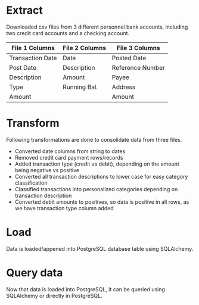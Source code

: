 # Extract
Downloaded csv files from 3 different personnel bank accounts, including two credit card accounts and a checking account.

| File 1 Columns    | File 2 Columns  | File 3 Columns    |
| -------------     | -------------   | -------------     |
| Transaction Date  | Date            | Posted Date       |
| Post Date         | Description     | Reference Number  |
| Description       | Amount          | Payee             |
| Type              | Running Bal.    | Address           |
| Amount            |                 | Amount            |

# Transform
Following transformations are done to consolidate data from three files.
- Converted date columns from string to dates
- Removed credit card payment rows/records
- Added transaction type (credit vs debit), depending on the amount being negative vs positive
- Converted all transaction descriptions to lower case for easy category classification
- Classified transactions into personalized categories depending on transaction description
- Converted debit amounts to positives, so data is positive in all rows, as we have transaction type column added

# Load
Data is loaded/appened into PostgreSQL database table using SQLAlchemy. 

# Query data
Now that data is loaded into PostgreSQL, it can be queried using SQLAlchemy or directly in PostgreSQL.
